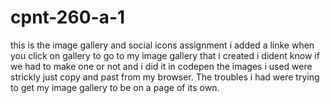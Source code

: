 # cpnt-260-a-1
this is the image gallery and social icons assignment
i added a linke when you click on gallery to go to my image gallery that i created i dident know if we had to make one or not and i did it in codepen 
the images i used were strickly just copy and past from my browser.
The troubles i had were trying to get my image gallery to be on a page of its own. 
